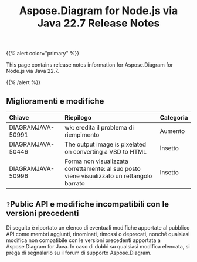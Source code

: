 ﻿---
title: Aspose.Diagram for Node.js via Java 22.7 Release Notes
type: docs
weight: 21
url: /it/java/aspose-diagram-for-node-js-via-java-22-7-release-notes/
---
{{% alert color="primary" %}}

This page contains release notes information for Aspose.Diagram for Node.js via Java 22.7.

{{% /alert %}}
## **Miglioramenti e modifiche**  ##

|**Chiave**|**Riepilogo**|**Categoria**|
|:- |:- |:- |
|DIAGRAMJAVA-50991|wk: eredita il problema di riempimento|Aumento|
|DIAGRAMJAVA-50446|The output image is pixelated on converting a VSD to HTML|Insetto|
|DIAGRAMJAVA-50996|Forma non visualizzata correttamente: al suo posto viene visualizzato un rettangolo barrato|Insetto|

## `?`**Public API e modifiche incompatibili con le versioni precedenti**
Di seguito è riportato un elenco di eventuali modifiche apportate al pubblico API come membri aggiunti, rinominati, rimossi o deprecati, nonché qualsiasi modifica non compatibile con le versioni precedenti apportata a Aspose.Diagram for Java. In caso di dubbi su qualsiasi modifica elencata, si prega di segnalarlo su il forum di supporto Aspose.Diagram.
